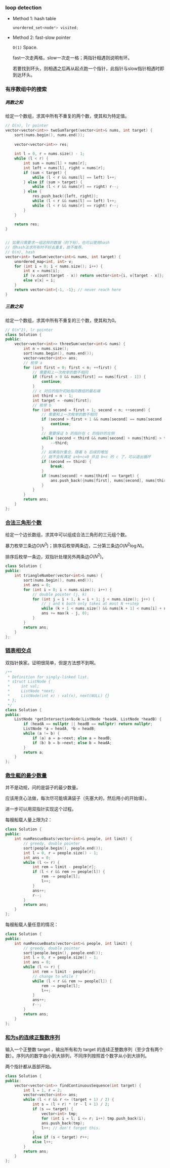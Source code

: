 ### loop detection 

* Method 1: hash table

  ```c++
  unordered_set<node*> visited;
  ```

* Method 2: fast-slow pointer

  `O(1)` Space.

  fast一次走两格，slow一次走一格；两指针相遇则说明有环。

  若要找到环头，则相遇之后再从起点跑一个指针，此指针与slow指针相遇时即到达环头。

  
### 有序数组中的搜索

##### 两数之和

给定一个数组，求其中所有不重复的两个数，使其和为特定值。

```c++
// O(n), lr pointer
vector<vector<int>> twoSumTarget(vector<int>& nums, int target) {
    sort(nums.begin(), nums.end());
    
    vector<vector<int>> res;
    
    int l = 0, r = nums.size() - 1;
    while (l < r) {
        int sum = nums[l] + nums[r];
        int left = nums[l], right = nums[r];
        if (sum < target) {
            while (l < r && nums[l] == left) l++;
        } else if (sum > target) {
            while (l < r && nums[r] == right) r--;
        } else {
            res.push_back({left, right});
            while (l < r && nums[l] == left) l++;
            while (l < r && nums[r] == right) r--;
        }
    }
    
    return res;
}


// 如果只需要求一组这样的数据（的下标），也可以使用hash
// 但hash法求所有时不好去重复，故不推荐。
// O(n), hash
vector<int> twoSum(vector<int>& nums, int target) {
    unordered_map<int, int> v;
    for (int i = 0; i < nums.size(); i++) {
        int x = nums[i];
        if (v.count(target - x)) return vector<int>{i, v[target - x]};
        else v[x] = i;
    }
    return vector<int>{-1, -1}; // never reach here
}
```


##### 三数之和

给定一个数组，求其中所有不重复的三个数，使其和为0。

```c++
// O(n^2), lr pointer
class Solution {
public:
    vector<vector<int>> threeSum(vector<int>& nums) {
        int n = nums.size();
        sort(nums.begin(), nums.end());
        vector<vector<int>> ans;
        // 枚举 a
        for (int first = 0; first < n; ++first) {
            // 需要和上一次枚举的数不相同
            if (first > 0 && nums[first] == nums[first - 1]) {
                continue;
            }
            // c 对应的指针初始指向数组的最右端
            int third = n - 1;
            int target = -nums[first];
            // 枚举 b
            for (int second = first + 1; second < n; ++second) {
                // 需要和上一次枚举的数不相同
                if (second > first + 1 && nums[second] == nums[second - 1]) {
                    continue;
                }
                // 需要保证 b 的指针在 c 的指针的左侧
                while (second < third && nums[second] + nums[third] > target) {
                    --third;
                }
                // 如果指针重合，随着 b 后续的增加
                // 就不会有满足 a+b+c=0 并且 b<c 的 c 了，可以退出循环
                if (second == third) {
                    break;
                }
                if (nums[second] + nums[third] == target) {
                    ans.push_back({nums[first], nums[second], nums[third]});
                }
            }
        }
        return ans;
    }
};
```


### [合法三角形个数](https://leetcode-cn.com/problems/valid-triangle-number/)

给定一个边长数组，求其中可以组成合法三角形的三元组个数。

暴力枚举三条边$O(N^3)$；排序后枚举两条边，二分第三条边$O(N^2\log N)$。

排序后枚举一条边，双指针处理另外两条边$O(N^2)$。

```cpp
class Solution {
public:
    int triangleNumber(vector<int>& nums) {
        sort(nums.begin(), nums.end());
        int ans = 0;
        for (int i = 0; i < nums.size(); i++) {
            // double pointer (j, k)
            for (int j = i + 1, k = i + 1; j < nums.size(); j++) {
                // j and k both only takes at most N ++step
                while (k + 1 < nums.size() && nums[k + 1] < nums[i] + nums[j]) k++;
                ans += max(k - j, 0);
            }
        }
        return ans;
    }
};
```


### [链表相交点](https://leetcode-cn.com/problems/liang-ge-lian-biao-de-di-yi-ge-gong-gong-jie-dian-lcof/)

双指针换家。证明很简单，但是方法想不到啊。

```cpp
/**
 * Definition for singly-linked list.
 * struct ListNode {
 *     int val;
 *     ListNode *next;
 *     ListNode(int x) : val(x), next(NULL) {}
 * };
 */
class Solution {
public:
    ListNode *getIntersectionNode(ListNode *headA, ListNode *headB) {
        if (headA == nullptr || headB == nullptr) return nullptr;
        ListNode *a = headA, *b = headB;
        while (a != b) {
            if (a) a = a->next; else a = headB;
            if (b) b = b->next; else b = headA;
        }
        return a;
    }
};
```


### [救生艇的最少数量](https://leetcode-cn.com/problems/boats-to-save-people/)

并不是动规，问的是袋子的最少数量。

应该用贪心法做，每次尽可能填满袋子（先塞大的，然后用小的开始填）。

进一步可以用双指针实现这个过程。

每艘船载人量上限为2：

```cpp
class Solution {
public:
    int numRescueBoats(vector<int>& people, int limit) {
        // greedy, double pointer
        sort(people.begin(), people.end());
        int l = 0, r = people.size() - 1;
        int ans = 0;
        while (l <= r) {
            int rem = limit - people[r];
            if (l < r && rem >= people[l]) {
                rem -= people[l];
                l++;
            }
            ans++;
            r--;
        }
        return ans;
    }
};
```

每艘船载人量任意的情况：

```cpp
class Solution {
public:
    int numRescueBoats(vector<int>& people, int limit) {
        // greedy, double pointer
        sort(people.begin(), people.end());
        int l = 0, r = people.size() - 1;
        int ans = 0;
        while (l <= r) {
            int rem = limit - people[r];
            // change to while !
            while (l < r && rem >= people[l]) {
                rem -= people[l];
                l++;
            }
            ans++;
            r--;
        }
        return ans;
    }
};
```


### [和为s的连续正整数序列](https://leetcode-cn.com/problems/he-wei-sde-lian-xu-zheng-shu-xu-lie-lcof/)

输入一个正整数 target ，输出所有和为 target 的连续正整数序列（至少含有两个数）。序列内的数字由小到大排列，不同序列按照首个数字从小到大排列。

两个指针都从首部开始。

```cpp
class Solution {
public:
    vector<vector<int>> findContinuousSequence(int target) {
        int l = 1, r = 2;
        vector<vector<int>> ans;
        while (l < r && r <= (target + 1) / 2) {
            int s = (l + r) * (r - l + 1) / 2;
            if (s == target) {
                vector<int> tmp;
                for (int i = l; i <= r; i++) tmp.push_back(i);
                ans.push_back(tmp);
                l++; // don't forget this.
            }
            else if (s < target) r++;
            else l++;
        }
        return ans;
    }
};
```


